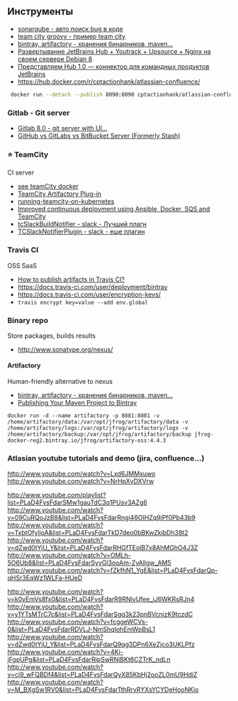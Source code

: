 ## Инструменты
 - [sonarqube - авто поиск bug в коде](http://www.sonarqube.org/)
 - [team city groovy - пример team city](http://ci.groovy-lang.org/?guest=1)
 - [bintray, artifactory - хранения бинарников, maven...](https://bintray.com/account/pricing?tab=account&type=pricing)
 - [Развертывание JetBrains Hub + Youtrack + Upsource + Nginx на своем сервере Debian 8](http://habrahabr.ru/post/266871/)
 - [Представляем Hub 1.0 — коннектор для командных продуктов JetBrains](http://habrahabr.ru/company/JetBrains/blog/264943/)
 -  https://hub.docker.com/r/cptactionhank/atlassian-confluence/

```bash
 docker run --detach --publish 8090:8090 cptactionhank/atlassian-confluence:latest
```

### Gitlab - Git server
- [Gitlab 8.0 - git server with UI...](https://about.gitlab.com/2015/09/22/gitlab-8-0-released/)
- [GitHub vs GitLabs vs BitBucket Server (Formerly Stash)](http://technologyconversations.com/2015/10/16/github-vs-gitlabs-vs-bitbucket-server-formerly-stash/)

### :star: TeamCity
CI server
 - [see teamCity docker](https://github.com/NBakaev/awesome/blob/master/common/TeamCity)
 - [TeamCity Artifactory Plug-in](https://www.jfrog.com/confluence/display/RTF/TeamCity+Artifactory+Plug-in)
 - [running-teamcity-on-kubernetes](http://tech.small-improvements.com/2015/04/09/running-teamcity-on-kubernetes/)
 - [Improved continuous deployment using Ansible, Docker, SQS and TeamCity](https://www.whaletech.co/2015/03/29/deploying-to-aws-using-ansible-docker-and-teamcity.html)
 - [tcSlackBuildNotifier  - slack - Лучший плагн](https://github.com/PeteGoo/tcSlackBuildNotifier)
 - [TCSlackNotifierPlugin - slack - еще плагин](https://github.com/Tapadoo/TCSlackNotifierPlugin)

### Travis CI
OSS SaaS
 - [How to publish artifacts in Travis CI?](http://stackoverflow.com/questions/12343452/how-to-publish-artifacts-in-travis-ci)
 -  https://docs.travis-ci.com/user/deployment/bintray
 -  https://docs.travis-ci.com/user/encryption-keys/
 - `travis encrypt key=value --add env.global`

### Binary repo
Store packages, builds results

 - http://www.sonatype.org/nexus/

#### Artifactory
Human-friendly alternative to nexus

- [bintray, artifactory - хранения бинарников, maven...](https://bintray.com/account/pricing?tab=account&type=pricing)
- [Publishing Your Maven Project to Bintray](https://blog.bintray.com/2015/09/17/publishing-your-maven-project-to-bintray/)

`docker run -d --name artifactory -p 8081:8081 -v /home/artifactory/data:/var/opt/jfrog/artifactory/data -v /home/artifactory/logs:/var/opt/jfrog/artifactory/logs -v /home/artifactory/backup:/var/opt/jfrog/artifactory/backup jfrog-docker-reg2.bintray.io/jfrog/artifactory-oss:4.4.3`

### Atlasian youtube tutorials and demo (jira, confluence...)
http://www.youtube.com/watch?v=Lxd6JMMxuwo
http://www.youtube.com/watch?v=NrHpXvDXVrw

http://www.youtube.com/playlist?list=PLaD4FvsFdarSMw1gauTdC3q1PUsv3AZg6
http://www.youtube.com/watch?v=09CuRQoJzB8&list=PLaD4FvsFdarRngi46OIHZq9jPf0Pb43b9
http://www.youtube.com/watch?v=TxbtOfyljoA&list=PLaD4FvsFdarTkD7deo0bBKwZkibDh38t2
http://www.youtube.com/watch?v=dZwd0tYiU_Y&list=PLaD4FvsFdarRHGfTEolB7x8AhMGhO4J3Z
http://www.youtube.com/watch?v=OMLh-5O6Ub8&list=PLaD4FvsFdarSyyGl3ooAm-ZyAllgw_AM5
http://www.youtube.com/watch?v=fZkfhN1_YgE&list=PLaD4FvsFdarQp-qHSr3EqWz1WLFa-HUeD

http://www.youtube.com/watch?v=k0vEmVs8fx0&list=PLaD4FvsFdarR9RNlvUfee_iJ6WKRsRJn4
http://www.youtube.com/watch?v=y1YTsMTrC7c&list=PLaD4FvsFdarSgg3k23pnBVcnizK9tczdC
http://www.youtube.com/watch?v=fcggeWCVs-0&list=PLaD4FvsFdarRDVLJ-NmShqIohEmWpBsL1
http://www.youtube.com/watch?v=dZwd0tYiU_Y&list=PLaD4FvsFdarQ9qg3DPn6XeZjco3UKLPfz
http://www.youtube.com/watch?v=4Ki-jFgpUPg&list=PLaD4FvsFdarRipSwRNiBKt6CZTrK_ndLn
http://www.youtube.com/watch?v=cj9_wFQBDf4&list=PLaD4FvsFdarQyX85KbHj2ooZL0mU9HdiZ
http://www.youtube.com/watch?v=M_BXgSw1RV0&list=PLaD4FvsFdarTthRrvRYXsYCYDeHooNKio
